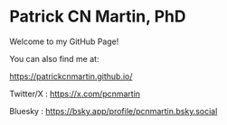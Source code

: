 # Patrick CN Martin, PhD

Welcome to my GitHub Page! 

You can also find me at:

https://patrickcnmartin.github.io/

Twitter/X : https://x.com/pcnmartin

Bluesky : https://bsky.app/profile/pcnmartin.bsky.social

